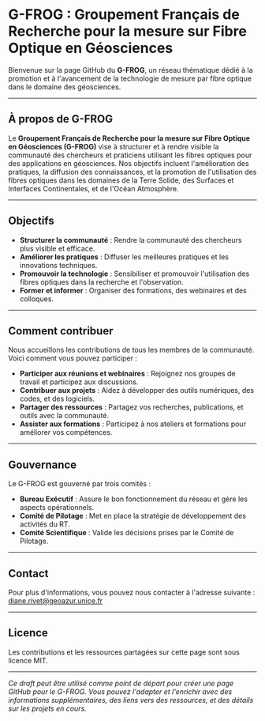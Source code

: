 # G-FROG : Groupement Français de Recherche pour la mesure sur Fibre Optique en Géosciences

Bienvenue sur la page GitHub du **G-FROG**, un réseau thématique dédié à la promotion et à l'avancement de la technologie de mesure par fibre optique dans le domaine des géosciences.

---

## À propos de G-FROG

Le **Groupement Français de Recherche pour la mesure sur Fibre Optique en Géosciences (G-FROG)** vise à structurer et à rendre visible la communauté des chercheurs et praticiens utilisant les fibres optiques pour des applications en géosciences. Nos objectifs incluent l'amélioration des pratiques, la diffusion des connaissances, et la promotion de l'utilisation des fibres optiques dans les domaines de la Terre Solide, des Surfaces et Interfaces Continentales, et de l'Océan Atmosphère.

---

## Objectifs

- **Structurer la communauté** : Rendre la communauté des chercheurs plus visible et efficace.
- **Améliorer les pratiques** : Diffuser les meilleures pratiques et les innovations techniques.
- **Promouvoir la technologie** : Sensibiliser et promouvoir l'utilisation des fibres optiques dans la recherche et l'observation.
- **Former et informer** : Organiser des formations, des webinaires et des colloques.

---

## Comment contribuer

Nous accueillons les contributions de tous les membres de la communauté. Voici comment vous pouvez participer :

- **Participer aux réunions et webinaires** : Rejoignez nos groupes de travail et participez aux discussions.
- **Contribuer aux projets** : Aidez à développer des outils numériques, des codes, et des logiciels.
- **Partager des ressources** : Partagez vos recherches, publications, et outils avec la communauté.
- **Assister aux formations** : Participez à nos ateliers et formations pour améliorer vos compétences.

---

## Gouvernance

Le G-FROG est gouverné par trois comités :

- **Bureau Exécutif** : Assure le bon fonctionnement du réseau et gère les aspects opérationnels.
- **Comité de Pilotage** : Met en place la stratégie de développement des activités du RT.
- **Comité Scientifique** : Valide les décisions prises par le Comité de Pilotage.

---

## Contact

Pour plus d'informations, vous pouvez nous contacter à l'adresse suivante :  
[diane.rivet@geoazur.unice.fr](mailto:diane.rivet@geoazur.unice.fr)

---

## Licence

Les contributions et les ressources partagées sur cette page sont sous licence MIT.

---

*Ce draft peut être utilisé comme point de départ pour créer une page GitHub pour le G-FROG. Vous pouvez l'adapter et l'enrichir avec des informations supplémentaires, des liens vers des ressources, et des détails sur les projets en cours.*
